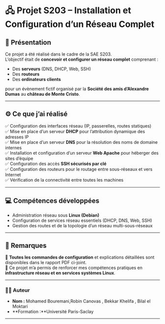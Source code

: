 # 🖧 Projet S203 – Installation et Configuration d’un Réseau Complet

## 📌 Présentation

Ce projet a été réalisé dans le cadre de la SAE S203.  
L’objectif était de **concevoir et configurer un réseau complet** comprenant :

- Des **serveurs** (DNS, DHCP, Web, SSH)
- Des **routeurs**
- Des **ordinateurs clients**

pour un évènement fictif organisé par la **Société des amis d’Alexandre Dumas** au **château de Monte Cristo**.

---

## ⚙️ Ce que j’ai réalisé

✅ Configuration des interfaces réseau (IP, passerelles, routes statiques)  
✅ Mise en place d’un serveur **DHCP** pour l’attribution dynamique des adresses IP  
✅ Mise en place d’un serveur **DNS** pour la résolution des noms de domaine internes  
✅ Installation et configuration d’un serveur **Web Apache** pour héberger des sites d’équipe  
✅ Configuration des accès **SSH sécurisés par clé**  
✅ Configuration des routeurs pour le routage entre sous-réseaux et vers Internet  
✅ Vérification de la connectivité entre toutes les machines

---

## 💻 Compétences développées

- Administration réseau sous **Linux (Debian)**
- Configuration de services réseau essentiels (DHCP, DNS, Web, SSH)
- Gestion des routes et de la topologie d’un réseau multi-sous-réseaux


---

## 📝 Remarques

🔹 **Toutes les commandes de configuration** et explications détaillées sont disponibles dans le rapport PDF ci-joint.  
🔹 Ce projet m’a permis de renforcer mes compétences pratiques en **infrastructure réseau et en services systèmes Linux**.

---

### 👨‍💻 Auteur

- **Nom :** Mohamed Bouremani,Robin Canovas , Bekkar Khelifa , Bilal el Moktari 
- **Formation :**Université Paris-Saclay

---



